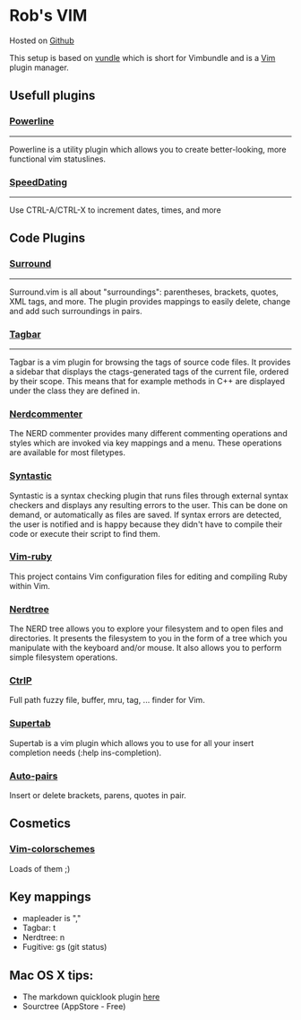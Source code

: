 Rob's  VIM
==========

Hosted on [Github](https://github.com/toland/qlmarkdown)

This setup is based on [vundle](https://github.com/gmarik/vundle.git) which is short for Vimbundle and is a [Vim](http://vim.org) plugin manager.


## Usefull plugins

### [Powerline](https://github.com/Lokaltog/vim-powerline.git)
----------------------------------------------------------
Powerline is a utility plugin which allows you to create better-looking, more functional vim statuslines.

### [SpeedDating](https://github.com/tpope/vim-speeddating.git)
-----------------------------------------------------------
Use CTRL-A/CTRL-X to increment dates, times, and more

## Code Plugins

### [Surround](https://github.com/tpope/vim-surround.git)
-----------------------------------------------------
Surround.vim is all about "surroundings": parentheses, brackets, quotes, XML tags, and more.
The plugin provides mappings to easily delete, change and add such surroundings in pairs.

### [Tagbar](https://github.com/majutsushi/tagbar.git)
--------------------------------------------------
Tagbar is a vim plugin for browsing the tags of source code files. It provides
a sidebar that displays the ctags-generated tags of the current file, ordered
by their scope. This means that for example methods in C++ are displayed under
the class they are defined in.

### [Nerdcommenter](https://github.com/scrooloose/nerdcommenter.git)
The NERD commenter provides many different commenting operations and styles
which are invoked via key mappings and a menu. These operations are available
for most filetypes.

### [Syntastic](https://github.com/scrooloose/syntastic.git)
Syntastic is a syntax checking plugin that runs files through external syntax checkers and displays any resulting errors to the user. This can be done on demand, or automatically as files are saved. If syntax errors are detected, the user is notified and is happy because they didn't have to compile their code or execute their script to find them.

### [Vim-ruby](https://github.com/vim-ruby/vim-ruby.git)
This project contains Vim configuration files for editing and compiling Ruby within Vim.

### [Nerdtree](https://github.com/scrooloose/nerdtree.git)
The NERD tree allows you to explore your filesystem and to open files and directories. It presents the filesystem to you in the form of a tree which you manipulate with the keyboard and/or mouse. It also allows you to perform simple filesystem operations.

### [CtrlP](https://github.com/kien/ctrlp.vim.git)
Full path fuzzy file, buffer, mru, tag, ... finder for Vim.

### [Supertab](https://github.com/ervandew/supertab.git)
Supertab is a vim plugin which allows you to use <Tab> for all your insert completion needs (:help ins-completion).

### [Auto-pairs](https://github.com/jiangmiao/auto-pairs.git)
Insert or delete brackets, parens, quotes in pair.


## Cosmetics

### [Vim-colorschemes](https://github.com/flazz/vim-colorschemes.git)
Loads of them ;)

## Key mappings

- mapleader is ","
- Tagbar: <leader>t
- Nerdtree: <leader>n
- Fugitive: <leader>gs (git status)

## Mac OS X tips:

- The markdown quicklook plugin [here](git://github.com/toland/qlmarkdown.git)
- Sourctree (AppStore - Free)

